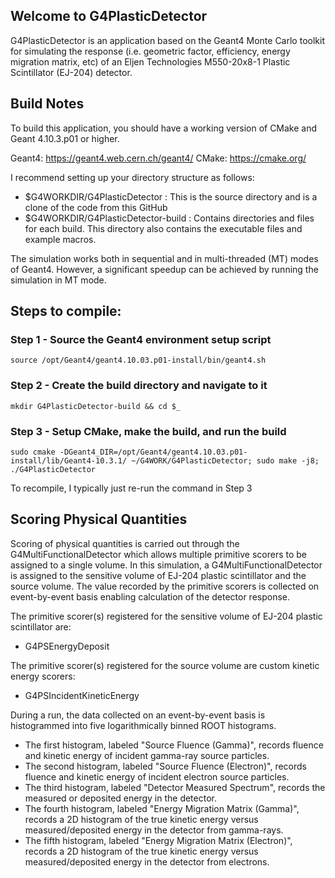 ## Welcome to G4PlasticDetector
G4PlasticDetector is an application based on the Geant4 Monte Carlo toolkit for simulating the response (i.e. geometric factor, efficiency, energy migration matrix, etc) of an Eljen Technologies M550-20x8-1 Plastic Scintillator (EJ-204) detector.

## Build Notes
To build this application, you should have a working version of CMake and Geant 4.10.3.p01 or higher.

Geant4: https://geant4.web.cern.ch/geant4/ CMake: https://cmake.org/

I recommend setting up your directory structure as follows:

- $G4WORKDIR/G4PlasticDetector : This is the source directory and is a clone of the code from this GitHub 
- $G4WORKDIR/G4PlasticDetector-build : Contains directories and files for each build. This directory also contains the executable files and example macros.

The simulation works both in sequential and in multi-threaded (MT) modes of Geant4. However, a significant speedup can be achieved by running the simulation in MT mode.

## Steps to compile:
### Step 1 - Source the Geant4 environment setup script

    source /opt/Geant4/geant4.10.03.p01-install/bin/geant4.sh

### Step 2 - Create the build directory and navigate to it
    
    mkdir G4PlasticDetector-build && cd $_

### Step 3 - Setup CMake, make the build, and run the build

    sudo cmake -DGeant4_DIR=/opt/Geant4/geant4.10.03.p01-install/lib/Geant4-10.3.1/ ~/G4WORK/G4PlasticDetector; sudo make -j8; ./G4PlasticDetector


To recompile, I typically just re-run the command in Step 3

## Scoring Physical Quantities
Scoring of physical quantities is carried out through the G4MultiFunctionalDetector which allows multiple primitive scorers to be
assigned to a single volume. In this simulation, a G4MultiFunctionalDetector is assigned to the sensitive volume of EJ-204 plastic scintillator and the source volume. The value recorded by the primitive scorers is collected on event-by-event basis enabling calculation of the detector response.

The primitive scorer(s) registered for the sensitive volume of EJ-204 plastic scintillator are:
* G4PSEnergyDeposit

The primitive scorer(s) registered for the source volume are custom kinetic energy scorers:
* G4PSIncidentKineticEnergy

During a run, the data collected on an event-by-event basis is histogrammed into five logarithmically binned ROOT histograms. 

* The first histogram, labeled "Source Fluence (Gamma)", records fluence and kinetic energy of incident gamma-ray source particles.
* The second histogram, labeled "Source Fluence (Electron)", records fluence and kinetic energy of incident electron source particles.
* The third histogram, labeled "Detector Measured Spectrum", records the measured or deposited energy in the detector.
* The fourth histogram, labeled "Energy Migration Matrix (Gamma)", records a 2D histogram of the true kinetic energy versus measured/deposited energy in the detector from gamma-rays.
* The fifth histogram, labeled "Energy Migration Matrix (Electron)", records a 2D histogram of the true kinetic energy versus measured/deposited energy in the detector from electrons.
